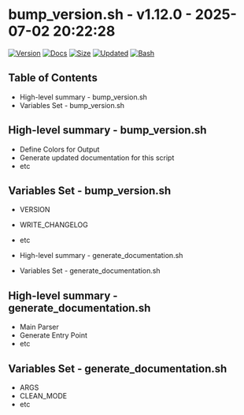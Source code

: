 # bump_version.sh - v1.12.0 - 2025-07-02 20:22:28

[![Version](https://img.shields.io/badge/version-1.12.0-purple.svg)](./bump_version.sh)
[![Docs](https://img.shields.io/badge/docs-generated-orange.svg)](./docs/bump_version.md)
[![Size](https://img.shields.io/badge/size-6.9K-yellow)](./bump_version.sh)
[![Updated](https://img.shields.io/badge/updated-2025--07--02-blue)](./bump_version.sh)
[![Bash](https://img.shields.io/badge/bash-5--2--37-red)](https://www.gnu.org/software/bash/)

## Table of Contents
- High-level summary - bump_version.sh
- Variables Set - bump_version.sh

## High-level summary - bump_version.sh
- Define Colors for Output
- Generate updated documentation for this script
- etc

## Variables Set - bump_version.sh
- VERSION
- WRITE_CHANGELOG
- etc

- High-level summary - generate_documentation.sh
- Variables Set - generate_documentation.sh

## High-level summary - generate_documentation.sh
- Main Parser
- Generate Entry Point
- etc

## Variables Set - generate_documentation.sh
- ARGS
- CLEAN_MODE
- etc
